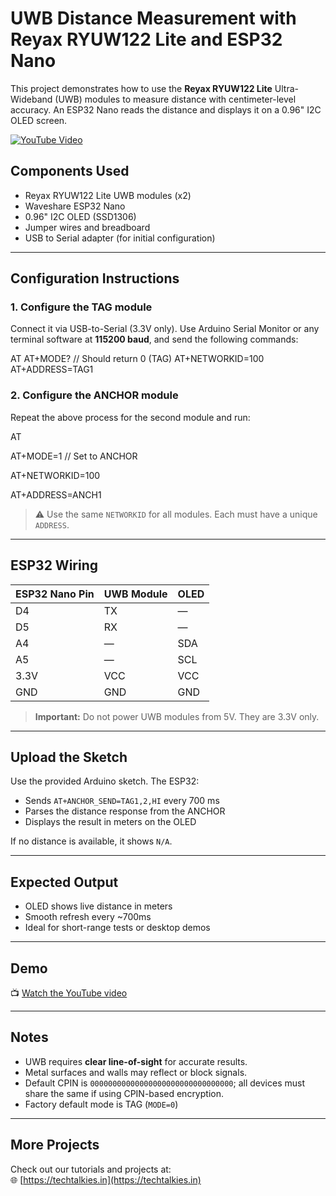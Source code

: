 # UWB Distance Measurement with Reyax RYUW122 Lite and ESP32 Nano

This project demonstrates how to use the **Reyax RYUW122 Lite** Ultra-Wideband (UWB) modules to measure distance with centimeter-level accuracy. An ESP32 Nano reads the distance and displays it on a 0.96" I2C OLED screen.

[![YouTube Video](https://img.youtube.com/vi/AEefx4ykJNI/0.jpg)](https://www.youtube.com/watch?v=AEefx4ykJNI)

## Components Used

- Reyax RYUW122 Lite UWB modules (x2)
- Waveshare ESP32 Nano
- 0.96" I2C OLED (SSD1306)
- Jumper wires and breadboard
- USB to Serial adapter (for initial configuration)

---

## Configuration Instructions

### 1. Configure the TAG module

Connect it via USB-to-Serial (3.3V only). Use Arduino Serial Monitor or any terminal software at **115200 baud**, and send the following commands:

AT
AT+MODE? // Should return 0 (TAG)
AT+NETWORKID=100
AT+ADDRESS=TAG1


### 2. Configure the ANCHOR module

Repeat the above process for the second module and run:

AT

AT+MODE=1 // Set to ANCHOR

AT+NETWORKID=100

AT+ADDRESS=ANCH1


> ⚠️ Use the same `NETWORKID` for all modules. Each must have a unique `ADDRESS`.

---

## ESP32 Wiring

| ESP32 Nano Pin | UWB Module | OLED |
|----------------|------------|------|
| D4             | TX         | —    |
| D5             | RX         | —    |
| A4             | —          | SDA  |
| A5             | —          | SCL  |
| 3.3V           | VCC        | VCC  |
| GND            | GND        | GND  |

> **Important:** Do not power UWB modules from 5V. They are 3.3V only.

---

## Upload the Sketch

Use the provided Arduino sketch. The ESP32:

- Sends `AT+ANCHOR_SEND=TAG1,2,HI` every 700 ms
- Parses the distance response from the ANCHOR
- Displays the result in meters on the OLED

If no distance is available, it shows `N/A`.

---

## Expected Output

- OLED shows live distance in meters
- Smooth refresh every ~700ms
- Ideal for short-range tests or desktop demos

---

## Demo

📺 [Watch the YouTube video](https://youtu.be/AEefx4ykJNI)

---

## Notes

- UWB requires **clear line-of-sight** for accurate results.
- Metal surfaces and walls may reflect or block signals.
- Default CPIN is `00000000000000000000000000000000`; all devices must share the same if using CPIN-based encryption.
- Factory default mode is TAG (`MODE=0`)

---

## More Projects

Check out our tutorials and projects at:  
🌐 [https://techtalkies.in](https://techtalkies.in)
